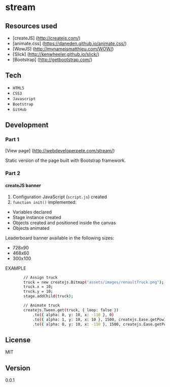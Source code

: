 # stream

## Resources used

* [createJS] (http://createjs.com/)
* [animate.css] (https://daneden.github.io/animate.css/)
* [WowJS] (http://mynameismatthieu.com/WOW/)
* [Slick] (http://kenwheeler.github.io/slick/)
* [Bootstrap] (http://getbootstrap.com/)


## Tech

* `HTML5`
* `CSS3`
* `Javascript`
* `Bootstrap`
* `GitHub`

## Development
### Part 1

[View page] (http://webdeveloperpete.com/stream/)

Static version of the page built with Bootstrap framework.

### Part 2

#### createJS banner

1. Configuration JavaScript (`script.js`) created
2. `function init()` implemented:
* Variables declared
* Stage instance created
* Objects created and positioned inside the canvas
* Objects animated

Leaderboard banner available in the following sizes:
* 728x90
* 468x60
* 300x100

EXAMPLE
```sh
		// Assign truck
		truck = new createjs.Bitmap("assets/images/renaultTruck.png");
		truck.x = 10;
		truck.y = 10;
		stage.addChild(truck);

		// Animate truck
		createjs.Tween.get(truck, { loop: false })
		  	.to({ alpha: 0, y: 10, x: -110 }, 0)
		  	.to({ alpha: 1, y: 10, x: 10 }, 1500, createjs.Ease.getPowInOut(10))
		  	.to({ alpha: 0, y: 10, x: -110 }, 1500, createjs.Ease.getPowInOut(10))
```


## License
MIT

## Version
0.0.1
